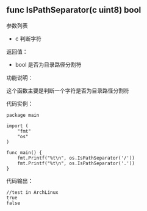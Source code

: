 ## func IsPathSeparator(c uint8) bool

参数列表

- c 判断字符

返回值：

- bool 是否为目录路径分割符

功能说明：

这个函数主要是判断一个字符是否为目录路径分割符

代码实例：

    package main

    import (
        "fmt"
        "os"
    )

    func main() {
        fmt.Printf("%t\n", os.IsPathSeparator('/'))
        fmt.Printf("%t\n", os.IsPathSeparator('.'))
    }

代码输出：

    //test in ArchLinux
    true
    false
